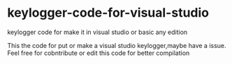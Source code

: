 # keylogger-code-for-visual-studio
keylogger code for make it in visual studio or basic any edition

This the code for put or make a visual studio keylogger,maybe have a issue. Feel free for cobntribute or edit this code for better compilation
